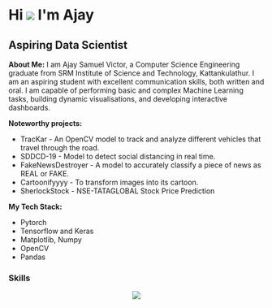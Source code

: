 Hi ![](https://user-images.githubusercontent.com/18350557/176309783-0785949b-9127-417c-8b55-ab5a4333674e.gif) I'm Ajay
===========================================================================================================================================

Aspiring Data Scientist
-----------------------------------------

__About Me:__
I am Ajay Samuel Victor, a Computer Science Engineering graduate from SRM Institute of Science and Technology, Kattankulathur. I am an aspiring student with excellent communication skills, both written and oral. I am capable of performing basic and complex Machine Learning tasks, building dynamic visualisations, and developing interactive dashboards. 

__Noteworthy projects:__
- TracKar - An OpenCV model to track and analyze different vehicles that travel through the road.
- SDDCD-19 - Model to detect social distancing in real time.
- FakeNewsDestroyer - A model to accurately classify a piece of news as REAL or FAKE.
- Cartoonifyyyy - To transform images into its cartoon.
- SherlockStock - NSE-TATAGLOBAL Stock Price Prediction

__My Tech Stack:__
- Pytorch
- Tensorflow and Keras
- Matplotlib, Numpy
- OpenCV
- Pandas



### Skills


<p align="center">
  <a href="https://skillicons.dev">
    <img src="https://skillicons.dev/icons?i=c,cpp,py,mysql,html,css,tensorflow,pytorch,vscode,nodejs,linux,gcp" />
  </a>
</p>

